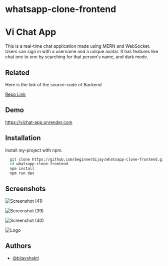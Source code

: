 # whatsapp-clone-frontend

# Vi Chat App

This is a real-time chat application made using MERN and WebSocket. Users can sign in with a username and a unique avatar.  It has features like chat one to one by searching for that person's name, and dark mode.

## Related

Here is the link of the source-code of Backend

[Repo Link](https://github.com/beginnerbijay/whatsapp-clone-api)


## Demo

https://vichat-app.onrender.com


## Installation

Install my-project with npm.

```bash
  git clone https://github.com/beginnerbijay/whatsapp-clone-frontend.git
  cd whatsapp-clone-frontend
  npm install
  npm run dev
```
    
## Screenshots

![Screenshot (41)](https://user-images.githubusercontent.com/53929918/218322702-7d7e3304-32e0-461e-b320-c37f2a60505c.png)

![Screenshot (39)](https://user-images.githubusercontent.com/53929918/218322695-25dafb76-8a53-4374-8e53-b393ebf3a509.png)

![Screenshot (40)](https://user-images.githubusercontent.com/53929918/218322700-06ff4ff4-b163-45d3-ae12-ad04467fb5c3.png)

![Logo](https://dev-to-uploads.s3.amazonaws.com/uploads/articles/th5xamgrr6se0x5ro4g6.png)


## Authors

- [@bijayshakti](https://github.com/beginnerbijay)

